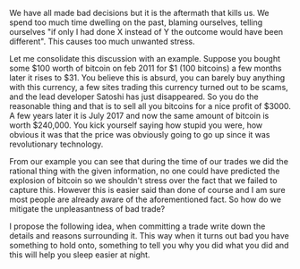 We have all made bad decisions but it is the aftermath that kills us. We spend too much time dwelling on the past, blaming ourselves, telling ourselves "if only I had done X instead of Y the outcome would have been different". This causes too much unwanted stress.

Let me consolidate this discussion with an example. Suppose you bought some $100 worth of bitcoin on feb 2011 for $1 (100 bitcoins) a few months later it rises to $31. You believe this is absurd, you can barely buy anything with this currency, a few sites trading this currency turned out to be scams, and the lead developer Satoshi has just disappeared. So you do the reasonable thing and that is to sell all you bitcoins for a nice profit of $3000. A few years later it is July 2017 and now the same amount of bitcoin is worth $240,000. You kick yourself saying how stupid you were, how obvious it was that the price was obviously going to go up since it was revolutionary technology. 

From our example you can see that during the time of our trades we did the rational thing with the given information, no one could have predicted the explosion of bitcoin so we shouldn't stress over the fact that we failed to capture this. However this is easier said than done of course and I am sure most people are already aware of the aforementioned fact. So how do we mitigate the unpleasantness of bad trade?

I propose the following idea, when committing a trade write down the details and reasons surrounding it. This way when it turns out bad you have something to hold onto, something to tell you why you did what you did and this will help you sleep easier at night.
